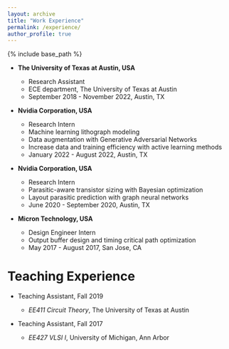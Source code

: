 ```yaml
---
layout: archive
title: "Work Experience"
permalink: /experience/
author_profile: true
---
```


{% include base_path %}


* **The University of Texas at Austin, USA**
  * Research Assistant 
  * ECE department, The University of Texas at Austin
  * September 2018 - November 2022, Austin, TX

* **Nvidia Corporation, USA**
  * Research Intern
  * Machine learning lithograph modeling 
  * Data augmentation with Generative Adversarial Networks
  * Increase data and training efficiency with active learning methods
  * January 2022 - August 2022, Austin, TX
  
* **Nvidia Corporation, USA**
  * Research Intern
  * Parasitic-aware transistor sizing with Bayesian optimization
  * Layout parasitic prediction with graph neural networks
  * June 2020 - September 2020, Austin, TX

* **Micron Technology, USA**
  * Design Engineer Intern
  * Output buffer design and timing critical path optimization
  * May 2017 - August 2017, San Jose, CA


# Teaching Experience

* Teaching Assistant, Fall 2019
  * *EE411 Circuit Theory*, The University of Texas at Austin
  
* Teaching Assistant, Fall 2017
  * *EE427 VLSI I*, University of Michigan, Ann Arbor
